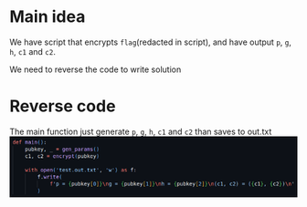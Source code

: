 
# Main idea

We have script that encrypts `flag`(redacted in script), and have output `p`, `g`, `h`, `c1` and `c2`.

We need to reverse the code to write solution

# Reverse code

The main function just generate `p`, `g`, `h`, `c1` and `c2` than saves to out.txt
![](../../../attachments/Pasted%20image%2020240109093819.png)